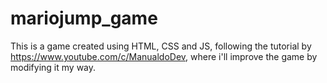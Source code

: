# mariojump_game
This is a game created using HTML, CSS and JS, following the tutorial by https://www.youtube.com/c/ManualdoDev, where i'll improve the game by modifying it my way.
